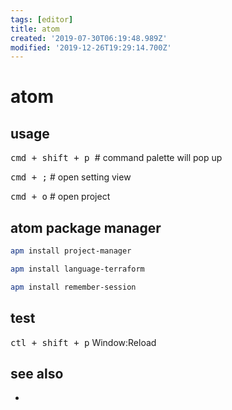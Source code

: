 ```yaml
---
tags: [editor]
title: atom
created: '2019-07-30T06:19:48.989Z'
modified: '2019-12-26T19:29:14.700Z'
---
```


# atom

## usage
<kbd>cmd + shift + p </kbd>  # command palette will pop up

<kbd>cmd + ;</kbd>           # open setting view

<kbd>cmd + o</kbd>           # open project


## atom package manager
```sh
apm install project-manager

apm install language-terraform

apm install remember-session
```

## test
<kbd>ctl + shift + p</kbd>
Window:Reload

## see also
- 
